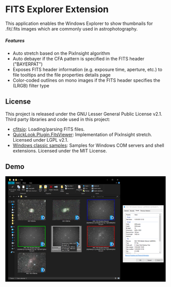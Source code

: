 # FITS Explorer Extension

This application enables the Windows Explorer to show thumbnails for .fit/.fits images which are commonly used in astrophotography.

##### Features
- Auto stretch based on the PixInsight algorithm
- Auto debayer if the CFA pattern is specified in the FITS header ("BAYERPAT")
- Exposes FITS header information (e.g. exposure time, aperture, etc.) to file tooltips and the file properties details page
- Color-coded outlines on mono images if the FITS header specifies the (LRGB) filter type

## License

This project is released under the GNU Lesser General Public License v2.1.
Third party libraries and code used in this project:

- [cfitsio](https://github.com/healpy/cfitsio/blob/master/License.txt): Loading/parsing FITS files.
- [QuickLook.Plugin.FitsViewer](https://github.com/siyu6974/QuickLook.Plugin.FitsViewer): Implementation of PixInsight stretch. Licensed under LGPL v2.1.
- [Windows classic samples](https://github.com/microsoft/Windows-classic-samples): Samples for Windows COM servers and shell extensions. Licensed under the MIT License.

## Demo
![Demo](resources/demo.png)